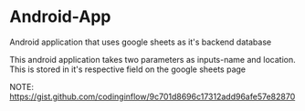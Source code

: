 # Android-App
Android application that uses google sheets as it's backend database

This android application takes two parameters as inputs-name and location.
This is stored in it's respective field on the google sheets page


NOTE: https://gist.github.com/codinginflow/9c701d8696c17312add96afe57e82870
